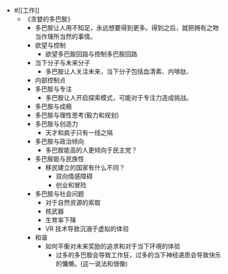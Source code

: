 - #[[工作]]
    - 《贪婪的多巴胺》
        - 多巴胺让人用不知足，永远想要得到更多。得到之后，就把拥有之物当作理所当然的事情。
        - 欲望与控制
            - 欲望多巴胺回路与控制多巴胺回路
        - 当下分子与未来分子
            - 多巴胺让人关注未来，当下分子包括血清素、内啡肽、
        - 内部控制点
        - 多巴胺与专注
            - 多巴胺让人开启探索模式，可能对于专注力造成挑战。
        - 多巴胺与成瘾
        - 多巴胺与理性思考(毅力和规划)
        - 多巴胺与创造力
            - 天才和疯子只有一线之隔
        - 多巴胺与政治倾向
            - 多巴胺能高的人更倾向于民主党？
        - 多巴胺能与民族性
            - 移民建立的国家有什么不同？
                - 双向情感障碍
                - 创业和冒险
        - 多巴胺与社会问题
            - 对于自然资源的索取
            - 核武器
            - 生育率下降
            - VR 技术导致沉溺于虚拟的体验
        - 和谐
            - 如何平衡对未来奖励的追求和对于当下环境的体验
                - 过多的多巴胺会导致工作狂，过多的当下神经递质会导致快乐的慵懒。(这一说法和很像)
